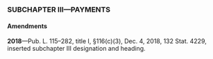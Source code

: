 ### SUBCHAPTER III—PAYMENTS ###

#### Amendments ####

**2018**—Pub. L. 115–282, title I, §116(c)(3), Dec. 4, 2018, 132 Stat. 4229, inserted subchapter III designation and heading.